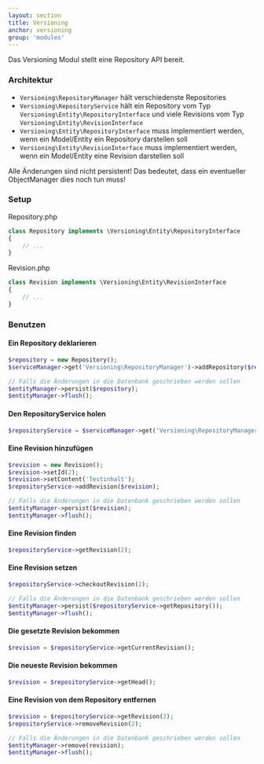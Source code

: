 ```yaml
---
layout: section
title: Versioning
anchor: versioning
group: 'modules'
---
```

Das Versioning Modul stellt eine Repository API bereit.

### Architektur

* `Versioning\RepositoryManager` hält verschiedenste Repositories
* `Versioning\RepositoryService` hält ein Repository vom Typ `Versioning\Entity\RepositoryInterface` und viele Revisions vom Typ `Versioning\Entity\RevisionInterface`
* `Versioning\Entity\RepositoryInterface` muss implementiert werden, wenn ein Model/Entity ein Repository darstellen soll
* `Versioning\Entity\RevisionInterface` muss implementiert werden, wenn ein Model/Entity eine Revision darstellen soll

Alle Änderungen sind nicht persistent! Das bedeutet, dass ein eventueller ObjectManager dies noch tun muss!

### Setup

Repository.php

```php
class Repository implements \Versioning\Entity\RepositoryInterface 
{
	// ...
}
```

Revision.php

```php
class Revision implements \Versioning\Entity\RevisionInterface 
{
	// ...
}
```

### Benutzen

#### Ein Repository deklarieren

```php
$repository = new Repository();
$serviceManager->get('Versioning\RepositoryManager')->addRepository($repository);

// Falls die Änderungen in die Datenbank geschrieben werden sollen
$entityManager->persist($repository);
$entityManager->flush();
```

#### Den RepositoryService holen

```php
$repositoryService = $serviceManager->get('Versioning\RepositoryManager')->getRepository($repository);
```

#### Eine Revision hinzufügen

```php
$revision = new Revision();
$revision->setId(2);
$revision->setContent('Testinhalt');
$repositoryService->addRevision($revision);

// Falls die Änderungen in die Datenbank geschrieben werden sollen
$entityManager->persist($revision);
$entityManager->flush();
```

#### Eine Revision finden

```php
$repositoryService->getRevision(2);
```

#### Eine Revision setzen

```php
$repositoryService->checkoutRevision(2);

// Falls die Änderungen in die Datenbank geschrieben werden sollen
$entityManager->persist($repositoryService->getRepository());
$entityManager->flush();
```

#### Die gesetzte Revision bekommen

```php
$revision = $repositoryService->getCurrentRevision();
```

#### Die neueste Revision bekommen

```php
$revision = $repositoryService->getHead();
```

#### Eine Revision von dem Repository entfernen

```php
$revision = $repositoryService->getRevision(2);
$repositoryService->removeRevision(2);

// Falls die Änderungen in die Datenbank geschrieben werden sollen
$entityManager->remove(revision);
$entityManager->flush();
```
